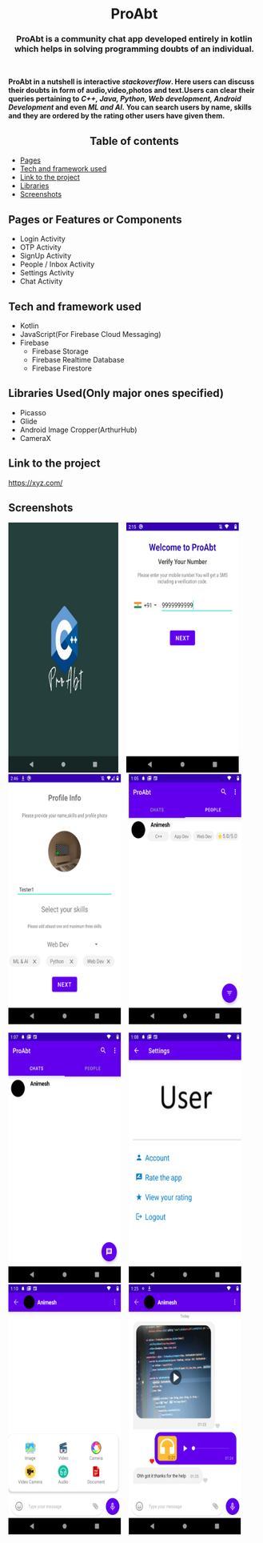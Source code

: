 <h1 align="center">ProAbt</h1>
<h3 align="center">ProAbt is a community chat app developed entirely in kotlin which helps in solving programming doubts of an individual.</h3>

<br>
<p><b>ProAbt in a nutshell is interactive <i>stackoverflow</i>. Here users can discuss their doubts in form of audio,video,photos and text.Users can clear their queries 
 pertaining to <i>C++, Java, Python, Web development, Android Development</i> and even <i>ML and AI.</i> You can search users by name, skills
and they are ordered by the rating other users have given them.
 <br/></b></p>

<h2 align="center">Table of contents </h2>

* <a href="#pagesorfeaturesorcomponents">Pages </a>
* <a href="#tech-and-framework-used">Tech and framework used </a>
* <a href="#link-to-the-project ">Link to the project  </a>
* <a href="#libraries-used">Libraries</a>
* <a href="#screenshots">Screenshots </a>

## Pages or Features or Components
* Login Activity
* OTP Activity
* SignUp Activity
* People / Inbox Activity
* Settings Activity
* Chat Activity

 ## Tech and framework used
* Kotlin
* JavaScript(For Firebase Cloud Messaging)
* Firebase
   * Firebase Storage
   * Firebase Realtime Database
   * Firebase Firestore

## Libraries Used(Only major ones specified)
* Picasso
* Glide
* Android Image Cropper(ArthurHub)
* CameraX


## Link to the project 

https://xyz.com/

## Screenshots
<p float="left">
<img src="App Screenshots/1.png" width="220" height="500"/>
&nbsp;&nbsp;
<img src="App Screenshots/2.png" width="225" height="500"/>
&nbsp;&nbsp;
<img src="App Screenshots/3.png" width="225" height="500"/>
&nbsp;&nbsp;
<img src="App Screenshots/4.png" width="225" height="500"/>
 <br/>
 </p>

<p float="left">
<img src="App Screenshots/5.png" width="225" height="500"/>
&nbsp;&nbsp;
<img src="App Screenshots/6.png" width="225" height="500"/>
&nbsp;&nbsp;
<img src="App Screenshots/7.png" width="225" height="500"/>
&nbsp;&nbsp;
<img src="App Screenshots/8.png" width="224" height="500"/>
 <br/>
 </p>




